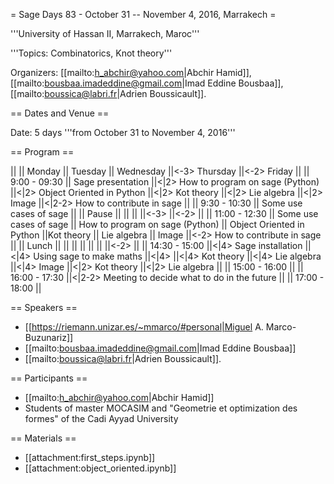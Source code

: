 = Sage Days 83 - October 31 -- November 4, 2016, Marrakech =



'''University of Hassan II, Marrakech, Maroc'''

'''Topics: Combinatorics, Knot theory'''

Organizers: [[mailto:h_abchir@yahoo.com|Abchir Hamid]], [[mailto:bousbaa.imadeddine@gmail.com|Imad Eddine Bousbaa]],
[[mailto:boussica@labri.fr|Adrien Boussicault]]. 

== Dates and Venue ==

Date: 5 days '''from October 31 to November 4, 2016'''

== Program ==

||               || Monday                 || Tuesday                             || Wednesday                     ||<-3> Thursday                                   ||<-2> Friday                        ||
|| 9:00 - 09:30  || Sage presentation      ||<|2> How to program on sage (Python) ||<|2> Object Oriented in Python ||<|2> Kot theory ||<|2> Lie algebra ||<|2> Image ||<|2-2> How to contribute in sage ||
|| 9:30 - 10:30  || Some use cases of sage ||
|| Pause         ||                        ||                                     ||                               ||<-3>                                            ||<-2>                               ||
|| 11:00 - 12:30 || Some use cases of sage || How to program on sage (Python)     || Object Oriented in Python     ||Kot theory      || Lie algebra     || Image     ||<-2> How to contribute in sage ||
|| Lunch         ||                        ||                                     ||                               ||                ||                 ||           ||<-2>                               ||
|| 14:30 - 15:00 ||<|4> Sage installation  ||<|4> Using sage to make maths        ||<|4>                           ||<|4> Kot theory ||<|4> Lie algebra ||<|4> Image ||<|2> Kot theory ||<|2> Lie algebra ||
|| 15:00 - 16:00 ||
|| 16:00 - 17:30 ||<|2-2> Meeting to decide what to do in the future ||
|| 17:00 - 18:00 ||



== Speakers ==

 * [[https://riemann.unizar.es/~mmarco/#personal|Miguel A. Marco-Buzunariz]]
 * [[mailto:bousbaa.imadeddine@gmail.com|Imad Eddine Bousbaa]]
 * [[mailto:boussica@labri.fr|Adrien Boussicault]]. 

== Participants ==

 * [[mailto:h_abchir@yahoo.com|Abchir Hamid]]
 * Students of master MOCASIM and "Geometrie et optimization des formes" of the Cadi Ayyad University


== Materials ==

 * [[attachment:first_steps.ipynb]]
 * [[attachment:object_oriented.ipynb]]
